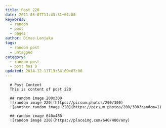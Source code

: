 ```yaml
---
title: Post 220
date: 2021-03-07T11:43:31+07:00
keywords:
  - random
  - post
  - pages
author: Dimas Lanjaka
tags:
  - random post
  - untagged
category:
  - random post
  - post has 0
updated: 2014-12-11T13:54:09+07:00
---
```


      # Post Content
      This is content of post 220

      ## random image 200x300
      ![random image 220](https://picsum.photos/200/300)
      ![another random image 220](https://picsum.photos/200/300?random=1)

      ## random image 640x480
      ![random image 220](https://placeimg.com/640/480/any)
      